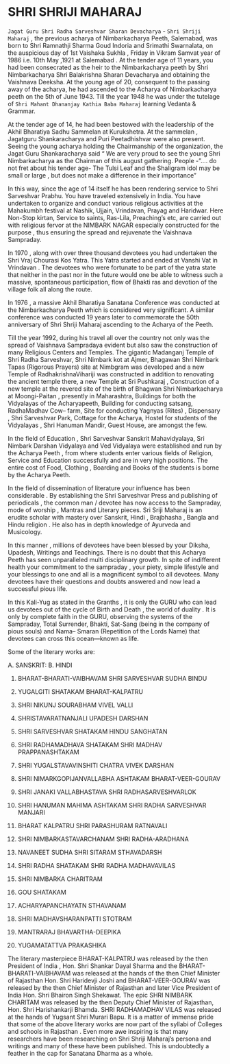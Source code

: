 # SHRI SHRIJI MAHARAJ

`Jagat Guru Shri Radha Sarveshvar Sharan Devacharya` - `Shri Shriji Maharaj` , the previous acharya of Nimbarkacharya Peeth, Salemabad, was born to Shri Ramnathji Sharma Goud Indoria and Srimathi Swarnalata, on the auspicious day of 1st Vaishaka Sukhla , Friday in Vikram Samvat year of 1986 i.e. 10th May ,1921 at Salemabad . At the tender age of 11 years, you had been consecrated as the heir to the Nimbarkacharya peeth by Shri Nimbarkacharya Shri Balakrishna Sharan Devacharya and obtaining the Vaishnava Deeksha. At the young age of 20, consequent to the passing away of the acharya, he had ascended to the Acharya of Nimbarkacharya peeth on the 5th of June 1943. Till the year 1948 he was under the tutelage of `Shri Mahant Dhananjay Kathia Baba Maharaj` learning Vedanta & Grammar.

At the tender age of 14, he had been bestowed with the leadership of the Akhil Bharatiya Sadhu Sammelan at Kurukshetra. At the sammelan , Jagatguru Shankaracharya and Puri Peetadhishvar were also present. Seeing the young acharya holding the Chairmanship of the organization, the Jagat Guru Shankaracharya said “ We are very proud to see the young Shri Nimbarkacharya as the Chairman of this august gathering. People -”…. do not fret about his tender age- The Tulsi Leaf and the Shaligram idol may be small or large , but does not make a difference in their importance”

In this way, since the age of 14 itself he has been rendering service to Shri Sarveshvar Prabhu. You have traveled extensively in India. You have undertaken to organize and conduct various religious activities at the Mahakumbh festival at Nashik, Ujjain, Vrindavan, Prayag and Haridwar. Here Non-Stop kirtan, Service to saints, Ras-Lila, Preaching’s etc, are carried out with religious fervor at the NIMBARK NAGAR especially constructed for the purpose , thus ensuring the spread and rejuvenate the Vaishnava Sampraday.

In 1970 , along with over three thousand devotees you had undertaken the Shri Vraj Chourasi Kos Yatra. This Yatra started and ended at Vanshi Vat in Vrindavan . The devotees who were fortunate to be part of the yatra state that neither in the past nor in the future would one be able to witness such a massive, spontaneous participation, flow of Bhakti ras and devotion of the village folk all along the route.

In 1976 , a massive Akhil Bharatiya Sanatana Conference was conducted at the Nimbarkacharya Peeth which is considered very significant. A similar conference was conducted 19 years later to commemorate the 50th anniversary of Shri Shriji Maharaj ascending to the Acharya of the Peeth.

Till the year 1992, during his travel all over the country not only was the spread of Vaishnava Sampradaya evident but also saw the construction of many Religious Centers and Temples. The gigantic Madanganj Temple of Shri Radha Sarveshvar, Shri Nimbark kot at Ajmer, Bhagawan Shri Nimbark Tapas (Rigorous Prayers) site at Nimbgram was developed and a new Temple of RadhakrishnaVihariji was constructed in addition to renovating the ancient temple there, a new Temple at Sri Pushkaraj , Construction of a new temple at the revered site of the birth of Bhagwan Shri Nimbarkacharya at Moongi-Paitan , presently in Maharashtra, Buildings for both the Vidyalayas of the Acharyapeeth, Building for conducting satsang, RadhaMadhav Cow– farm, Site for conducting Yagnyas (Rites) , Dispensary , Shri Sarveshvar Park, Cottage for the Acharya, Hostel for students of the Vidyalayas , Shri Hanuman Mandir, Guest House, are amongst the few.

In the field of Education , Shri Sarveshvar Sanskrit Mahavidyalaya, Sri Nimbark Darshan Vidyalaya and Ved Vidyalaya were established and run by the Acharya Peeth , from where students enter various fields of Religion, Service and Education successfully and are in very high positions. The entire cost of Food, Clothing , Boarding and Books of the students is borne by the Acharya Peeth.

In the field of dissemination of literature your influence has been considerable . By establishing the Shri Sarveshvar Press and publishing of periodicals , the common man / devotee has now access to the Sampraday, mode of worship , Mantras and Literary pieces. Sri Sriji Maharaj is an erudite scholar with mastery over Sanskrit, Hindi , Brajbhasha , Bangla and Hindu religion . He also has in depth knowledge of Ayurveda and Musicology.

In this manner , millions of devotees have been blessed by your Diksha, Upadesh, Writings and Teachings. There is no doubt that this Acharya Peeth has seen unparalleled multi disciplinary growth. In spite of indifferent health your commitment to the sampraday , your piety, simple lifestyle and your blessings to one and all is a magnificent symbol to all devotees. Many devotees have their questions and doubts answered and now lead a successful pious life.

In this Kali-Yug as stated in the Granths , it is only the GURU who can lead us devotees out of the cycle of Birth and Death , the world of duality . It is only by complete faith in the GURU, observing the systems of the Sampraday, Total Surrender, Bhakti, Sat-Sang (being in the company of pious souls) and Nama– Smaran (Repetition of the Lords Name) that devotees can cross this ocean—known as life.

Some of the literary works are:

A. SANSKRIT: B. HINDI
1. BHARAT-BHARATI-VAIBHAVAM SHRI SARVESHVAR SUDHA BINDU

2. YUGALGITI SHATAKAM BHARAT-KALPATRU

3. SHRI NIKUNJ SOURABHAM VIVEL VALLI

4. SHRISTAVARATNANJALI UPADESH DARSHAN

5. SHRI SARVESHVAR SHATAKAM HINDU SANGHATAN

6. SHRI RADHAMADHAVA SHATAKAM SHRI MADHAV PRAPPANASHTAKAM

7. SHRI YUGALSTAVAVINSHITI CHATRA VIVEK DARSHAN

8. SHRI NIMARKGOPIJANVALLABHA ASHTAKAM BHARAT-VEER-GOURAV

9. SHRI JANAKI VALLABHASTAVA SHRI RADHASARVESHVARLOK

10. SHRI HANUMAN MAHIMA ASHTAKAM SHRI RADHA SARVESHVAR MANJARI

11. BHARAT KALPATRU SHRI PARASHURAM RATNAVALI

12. SHRI NIMBARKASTAVARCHANAM SHRI RADHA-ARADHANA

13. NAVANEET SUDHA SHRI SITARAM STHAVADARSH

14. SHRI RADHA SHATAKAM SHRI RADHA MADHAVAVILAS

15. SHRI NIMBARKA CHARITRAM

16. GOU SHATAKAM

17. ACHARYAPANCHAYATN STHAVANAM

18. SHRI MADHAVSHARANPATTI STOTRAM

19. MANTRARAJ BHAVARTHA-DEEPIKA

20. YUGAMATATTVA PRAKASHIKA

The literary masterpiece BHARAT-KALPATRU was released by the then President of India , Hon. Shri Shankar Dayal Sharma and the BHARAT-BHARATI-VAIBHAVAM was released at the hands of the then Chief Minister of Rajasthan Hon. Shri Haridevji Joshi and BHARAT-VEER-GOURAV was released by the then Chief Minister of Rajasthan and later Vice President of India Hon. Shri Bhairon Singh Shekawat. The epic SHRI NIMBARK CHARITAM was released by the then Deputy Chief Minister of Rajasthan, Hon. Shri Harishankarji Bhamda. SHRI RADHAMADHAV VILAS was released at the hands of Yugsant Shri Murari Bapu. It is a matter of immense pride that some of the above literary works are now part of the syllabi of Colleges and schools in Rajasthan . Even more awe inspiring is that many researchers have been researching on Shri Shriji Maharaj’s persona and writings and many of these have been published. This is undoubtedly a feather in the cap for Sanatana Dharma as a whole.